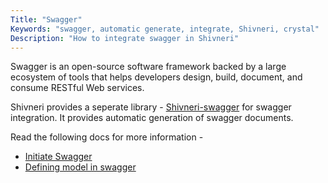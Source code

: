 ```yaml
---
Title: "Swagger"
Keywords: "swagger, automatic generate, integrate, Shivneri, crystal"
Description: "How to integrate swagger in Shivneri"
---
```


Swagger is an open-source software framework backed by a large ecosystem of tools that helps developers design, build, document, and consume RESTful Web services.

Shivneri provides a seperate library - [Shivneri-swagger](https://github.com/ujjwalguptaofficial/Shivneri-swagger) for swagger integration. It provides automatic generation of swagger documents.

Read the following docs for more information - 

* [Initiate Swagger](/tutorial/swagger/initiate) 
* [Defining model in swagger](/tutorial/swagger/model)